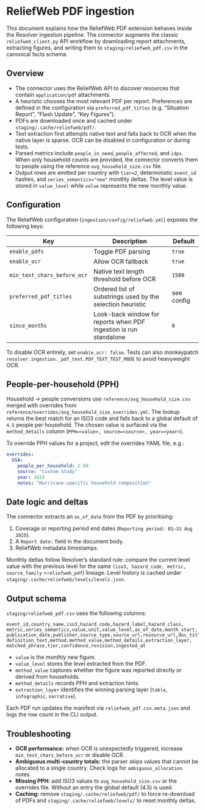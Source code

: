 # ReliefWeb PDF ingestion

This document explains how the ReliefWeb PDF extension behaves inside the
Resolver ingestion pipeline.  The connector augments the classic
`reliefweb_client.py` API workflow by downloading report attachments, extracting
figures, and writing them to `staging/reliefweb_pdf.csv` in the canonical facts
schema.

## Overview

- The connector uses the ReliefWeb API to discover resources that contain
  `application/pdf` attachments.
- A heuristic chooses the most relevant PDF per report.  Preferences are defined
  in the configuration via `preferred_pdf_titles` (e.g. “Situation Report”,
  “Flash Update”, “Key Figures”).
- PDFs are downloaded once and cached under `staging/.cache/reliefweb/pdf/`.
- Text extraction first attempts native text and falls back to OCR when the
  native layer is sparse.  OCR can be disabled in configuration or during tests.
- Parsed metrics include `people_in_need`, `people_affected`, and `idps`.  When
  only household counts are provided, the connector converts them to people
  using the reference `avg_household_size.csv` file.
- Output rows are emitted per country with `tier=2`, deterministic `event_id`
  hashes, and `series_semantics="new"` monthly deltas.  The level value is
  stored in `value_level` while `value` represents the new monthly value.

## Configuration

The ReliefWeb configuration (`ingestion/config/reliefweb.yml`) exposes the
following keys:

| Key | Description | Default |
| --- | --- | --- |
| `enable_pdfs` | Toggle PDF parsing | `true` |
| `enable_ocr` | Allow OCR fallback | `true` |
| `min_text_chars_before_ocr` | Native text length threshold before OCR | `1500` |
| `preferred_pdf_titles` | Ordered list of substrings used by the selection heuristic | see config |
| `since_months` | Look-back window for reports when PDF ingestion is run standalone | `6` |

To disable OCR entirely, set `enable_ocr: false`.  Tests can also monkeypatch
`resolver.ingestion._pdf_text.PDF_TEXT_TEST_MODE` to avoid heavyweight OCR.

## People-per-household (PPH)

Household → people conversions use `reference/avg_household_size.csv` merged with
overrides from `reference/overrides/avg_household_size_overrides.yml`.  The
lookup returns the best match for an ISO3 code and falls back to a global
default of `4.5` people per household.  The chosen value is surfaced via the
`method_details` column (`PPH=<value>, source=<source>, year=<year>`).

To override PPH values for a project, edit the overrides YAML file, e.g.:

```yaml
overrides:
  USA:
    people_per_household: 2.60
    source: "Custom Study"
    year: 2024
    notes: "Hurricane-specific household composition"
```

## Date logic and deltas

The connector extracts an `as_of_date` from the PDF by prioritising:

1. Coverage or reporting period end dates (`Reporting period: 01–31 Aug 2025`).
2. A `Report date:` field in the document body.
3. ReliefWeb metadata timestamps.

Monthly deltas follow Resolver’s standard rule: compare the current level value
with the previous level for the same `(iso3, hazard_code, metric, source_family`
=`reliefweb_pdf`) lineage.  Level history is cached under
`staging/.cache/reliefweb/levels/levels.json`.

## Output schema

`staging/reliefweb_pdf.csv` uses the following columns:

```
event_id,country_name,iso3,hazard_code,hazard_label,hazard_class,
metric,series_semantics,value,unit,value_level,as_of_date,month_start,
publication_date,publisher,source_type,source_url,resource_url,doc_title,
definition_text,method,method_value,method_details,extraction_layer,
matched_phrase,tier,confidence,revision,ingested_at
```

- `value` is the monthly new figure.
- `value_level` stores the level extracted from the PDF.
- `method_value` captures whether the figure was reported directly or derived
  from households.
- `method_details` records PPH and extraction hints.
- `extraction_layer` identifies the winning parsing layer (`table`,
  `infographic`, `narrative`).

Each PDF run updates the manifest via `reliefweb_pdf.csv.meta.json` and logs the
row count in the CLI output.

## Troubleshooting

- **OCR performance:** when OCR is unexpectedly triggered, increase
  `min_text_chars_before_ocr` or disable OCR.
- **Ambiguous multi-country totals:** the parser skips values that cannot be
  allocated to a single country.  Check logs for `ambiguous_allocation` notes.
- **Missing PPH:** add ISO3 values to `avg_household_size.csv` or the overrides
  file.  Without an entry the global default (4.5) is used.
- **Caching:** remove `staging/.cache/reliefweb/pdf/` to force re-download of
  PDFs and `staging/.cache/reliefweb/levels/` to reset monthly deltas.
